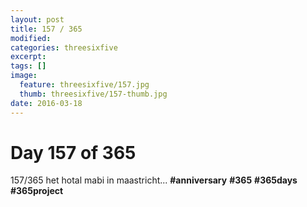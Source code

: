 ```yaml
---
layout: post
title: 157 / 365
modified:
categories: threesixfive
excerpt:
tags: []
image:
  feature: threesixfive/157.jpg
  thumb: threesixfive/157-thumb.jpg
date: 2016-03-18
---
```


# Day 157 of 365

157/365 het hotal mabi in maastricht... **\#anniversary** **\#365** **\#365days** **\#365project**
